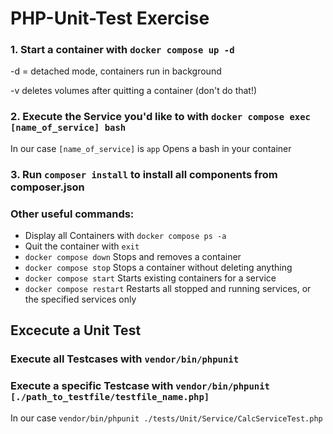 # PHP-Unit-Test Exercise

### 1. Start a container with `docker compose up -d`

-d = detached mode, containers run in background

-v deletes volumes after quitting a container (don't do that!)


### 2. Execute the Service you'd like to with `docker compose exec [name_of_service] bash`

In our case `[name_of_service]` is `app`
Opens a bash in your container


### 3. Run `composer install` to install all components from composer.json


### Other useful commands:

* Display all Containers with `docker compose ps -a`
* Quit the container with `exit`
* `docker compose down` Stops and removes a container
* `docker compose stop` Stops a container without deleting anything
* `docker compose start` Starts existing containers for a service
* `docker compose restart` Restarts all stopped and running services, or the specified services only



## Excecute a Unit Test

### Execute all Testcases with `vendor/bin/phpunit`

### Execute a specific Testcase with `vendor/bin/phpunit [./path_to_testfile/testfile_name.php]`

In our case `vendor/bin/phpunit ./tests/Unit/Service/CalcServiceTest.php`